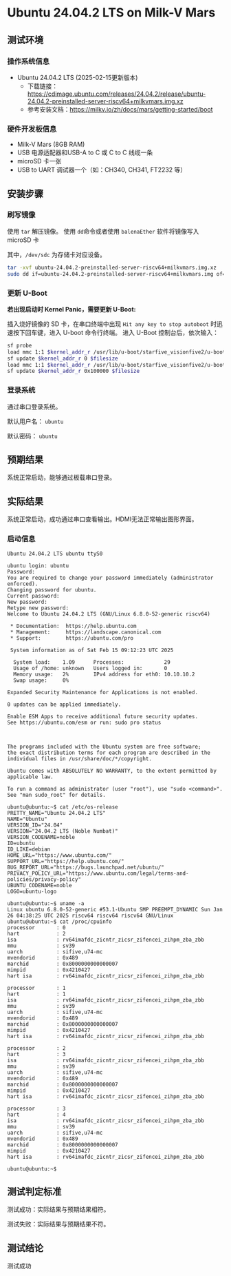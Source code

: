 # Ubuntu 24.04.2 LTS on Milk-V Mars

## 测试环境

### 操作系统信息

- Ubuntu 24.04.2 LTS (2025-02-15更新版本)
  - 下载链接：<https://cdimage.ubuntu.com/releases/24.04.2/release/ubuntu-24.04.2-preinstalled-server-riscv64+milkvmars.img.xz>
  - 参考安装文档：<https://milkv.io/zh/docs/mars/getting-started/boot>

### 硬件开发板信息

- Milk-V Mars (8GB RAM)
- USB 电源适配器和USB-A to C 或 C to C 线缆一条
- microSD 卡一张
- USB to UART 调试器一个（如：CH340, CH341, FT2232 等）

## 安装步骤

### 刷写镜像

使用 `tar` 解压镜像。
使用 `dd`命令或者使用 `balenaEther` 软件将镜像写入 microSD 卡

其中，`/dev/sdc` 为存储卡对应设备。

```bash
tar -xvf ubuntu-24.04.2-preinstalled-server-riscv64+milkvmars.img.xz
sudo dd if=ubuntu-24.04.2-preinstalled-server-riscv64+milkvmars.img of=/dev/sdc bs=1M status=progress
```

### 更新 U-Boot

**若出现启动时 Kernel Panic，需要更新 U-Boot:**

插入烧好镜像的 SD 卡，在串口终端中出现 `Hit any key to stop autoboot` 时迅速按下回车键，进入 U-boot 命令行终端。
进入 U-Boot 控制台后，依次输入：

```bash
sf probe
load mmc 1:1 $kernel_addr_r /usr/lib/u-boot/starfive_visionfive2/u-boot-spl.bin.normal.out
sf update $kernel_addr_r 0 $filesize
load mmc 1:1 $kernel_addr_r /usr/lib/u-boot/starfive_visionfive2/u-boot.itb
sf update $kernel_addr_r 0x100000 $filesize
```

### 登录系统

通过串口登录系统。

默认用户名： `ubuntu`

默认密码： `ubuntu`

## 预期结果

系统正常启动，能够通过板载串口登录。

## 实际结果

系统正常启动，成功通过串口查看输出。HDMI无法正常输出图形界面。

### 启动信息

```log
Ubuntu 24.04.2 LTS ubuntu ttyS0

ubuntu login: ubuntu
Password:
You are required to change your password immediately (administrator enforced).
Changing password for ubuntu.
Current password:
New password:
Retype new password:
Welcome to Ubuntu 24.04.2 LTS (GNU/Linux 6.8.0-52-generic riscv64)

 * Documentation:  https://help.ubuntu.com
 * Management:     https://landscape.canonical.com
 * Support:        https://ubuntu.com/pro

 System information as of Sat Feb 15 09:12:23 UTC 2025

  System load:    1.09      Processes:             29
  Usage of /home: unknown   Users logged in:       0
  Memory usage:   2%        IPv4 address for eth0: 10.10.10.2
  Swap usage:     0%

Expanded Security Maintenance for Applications is not enabled.

0 updates can be applied immediately.

Enable ESM Apps to receive additional future security updates.
See https://ubuntu.com/esm or run: sudo pro status



The programs included with the Ubuntu system are free software;
the exact distribution terms for each program are described in the
individual files in /usr/share/doc/*/copyright.

Ubuntu comes with ABSOLUTELY NO WARRANTY, to the extent permitted by
applicable law.

To run a command as administrator (user "root"), use "sudo <command>".
See "man sudo_root" for details.

ubuntu@ubuntu:~$ cat /etc/os-release
PRETTY_NAME="Ubuntu 24.04.2 LTS"
NAME="Ubuntu"
VERSION_ID="24.04"
VERSION="24.04.2 LTS (Noble Numbat)"
VERSION_CODENAME=noble
ID=ubuntu
ID_LIKE=debian
HOME_URL="https://www.ubuntu.com/"
SUPPORT_URL="https://help.ubuntu.com/"
BUG_REPORT_URL="https://bugs.launchpad.net/ubuntu/"
PRIVACY_POLICY_URL="https://www.ubuntu.com/legal/terms-and-policies/privacy-policy"
UBUNTU_CODENAME=noble
LOGO=ubuntu-logo

ubuntu@ubuntu:~$ uname -a
Linux ubuntu 6.8.0-52-generic #53.1-Ubuntu SMP PREEMPT_DYNAMIC Sun Jan 26 04:38:25 UTC 2025 riscv64 riscv64 riscv64 GNU/Linux
ubuntu@ubuntu:~$ cat /proc/cpuinfo
processor       : 0
hart            : 2
isa             : rv64imafdc_zicntr_zicsr_zifencei_zihpm_zba_zbb
mmu             : sv39
uarch           : sifive,u74-mc
mvendorid       : 0x489
marchid         : 0x8000000000000007
mimpid          : 0x4210427
hart isa        : rv64imafdc_zicntr_zicsr_zifencei_zihpm_zba_zbb

processor       : 1
hart            : 1
isa             : rv64imafdc_zicntr_zicsr_zifencei_zihpm_zba_zbb
mmu             : sv39
uarch           : sifive,u74-mc
mvendorid       : 0x489
marchid         : 0x8000000000000007
mimpid          : 0x4210427
hart isa        : rv64imafdc_zicntr_zicsr_zifencei_zihpm_zba_zbb

processor       : 2
hart            : 3
isa             : rv64imafdc_zicntr_zicsr_zifencei_zihpm_zba_zbb
mmu             : sv39
uarch           : sifive,u74-mc
mvendorid       : 0x489
marchid         : 0x8000000000000007
mimpid          : 0x4210427
hart isa        : rv64imafdc_zicntr_zicsr_zifencei_zihpm_zba_zbb

processor       : 3
hart            : 4
isa             : rv64imafdc_zicntr_zicsr_zifencei_zihpm_zba_zbb
mmu             : sv39
uarch           : sifive,u74-mc
mvendorid       : 0x489
marchid         : 0x8000000000000007
mimpid          : 0x4210427
hart isa        : rv64imafdc_zicntr_zicsr_zifencei_zihpm_zba_zbb

ubuntu@ubuntu:~$
```

## 测试判定标准

测试成功：实际结果与预期结果相符。

测试失败：实际结果与预期结果不符。

## 测试结论

测试成功
